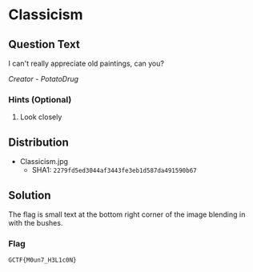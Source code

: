 # Classicism

## Question Text

I can't really appreciate old paintings, can you?

*Creator - PotatoDrug*

### Hints (Optional)
1. Look closely

## Distribution
- Classicism.jpg
    - SHA1: `2279fd5ed3044af3443fe3eb1d587da491590b67`

## Solution
The flag is small text at the bottom right corner of the image blending in with the bushes.

### Flag
`GCTF{M0un7_H3L1c0N}`

